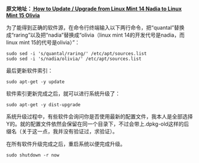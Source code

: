 **原文地址：[
How to Update / Upgrade from Linux Mint 14 Nadia to Linux Mint 15 Olivia](http://linuxg.net/how-to-update-upgrade-from-linux-mint-14-nadia-to-linux-mint-15-olivia/)**

为了能得到正确的软件源，在命令行终端输入以下两行命令，把“quantal”替换成“raring”以及把“nadia”替换成“olivia（linux mint 14的开发代号是nadia，而linux mint 15的代号是olivia）”：

    sudo sed -i 's/quantal/raring/' /etc/apt/sources.list
    sudo sed -i 's/nadia/olivia/' /etc/apt/sources.list
    
最后更新软件索引：

    sudo apt-get -y update
    
软件索引更新完成之后，就可以进行系统升级了：

    sudo apt-get -y dist-upgrade
    
系统升级过程中，有些软件会询问你是否使用最新的配置文件，我本人是全部选择Y的。就的配置文件依然会保留在同一个目录下，不过会带上.dpkg-old这样的后缀名（关于这一点，我并没有验证过，求验证）。

在所有软件升级完成之后，重启系统以便完成升级。

    sudo shutdown -r now